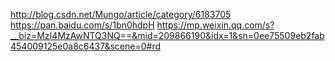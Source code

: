 http://blog.csdn.net/Mungo/article/category/6183705
https://pan.baidu.com/s/1bn0hdpH
https://mp.weixin.qq.com/s?__biz=MzI4MzAwNTQ3NQ==&mid=209866190&idx=1&sn=0ee75509eb2fab454009125e0a8c6437&scene=0#rd

